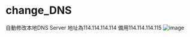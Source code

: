 # change_DNS

自動修改本地DNS Server 地址為114.114.114.114 備用114.114.114.115
![image](https://user-images.githubusercontent.com/32336596/127639562-aa73f856-e8f8-480a-aee6-9430fa2d03c2.png)
